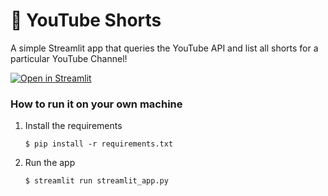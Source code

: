 # 🎈 YouTube Shorts

A simple Streamlit app that queries the YouTube API and list all shorts for a particular YouTube Channel!

[![Open in Streamlit](https://static.streamlit.io/badges/streamlit_badge_black_white.svg)](https://youtube-short.streamlit.app/)

### How to run it on your own machine

1. Install the requirements

   ```
   $ pip install -r requirements.txt
   ```

2. Run the app

   ```
   $ streamlit run streamlit_app.py
   ```
